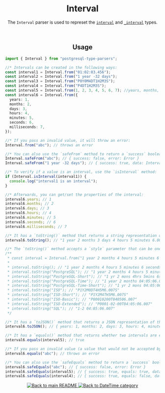 <h1 align="center">
	Interval
</h1>
<p align="center">
  The <code>Interval</code> parser is used to represet the <a href="https://www.postgresql.org/docs/current/datatype-datetime.html#DATATYPE-INTERVAL-INPUT"><code>interval</code></a> and <a href="https://www.postgresql.org/docs/current/datatype-datetime.html#DATATYPE-INTERVAL-INPUT"><code>_interval</code></a> types.
</p>
<br/>

<!-- Usage -->
<h2 align="center">
	Usage
</h2>

```ts
import { Interval } from "postgresql-type-parsers";

//* Intervals can be created in the following ways:
const interval1 = Interval.from("01:02:03.456");
const interval2 = Interval.from("1 year -32 days");
const interval3 = Interval.from("P0Y0M4DT1H2M3S");
const interval4 = Interval.from("P4DT1H2M3S");
const interval5 = Interval.from(1, 2, 3, 4, 5, 6, 7); //years, months, days, hours, minutes, seconds, milliseconds
const interval6 = Interval.from({
  years: 1,
  months: 2,
  days: 3,
  hours: 4,
  minutes: 5,
  seconds: 6,
  milliseconds: 7,
});

//* If you pass an invalid value, it will throw an error:
Interval.from("abc"); // throws an error

//* You can also use the `safeFrom` method to return a `success` boolean instead of throwing an error:
Interval.safeFrom("abc"); // { success: false, error: Error }
Interval.safeFrom("1 year -32 days"); // { success: true, data: Interval(1 year -32 days) }

//* To verify if a value is an interval, use the `isInterval` method:
if (Interval.isInterval(interval1)) {
  console.log("interval1 is an interval");
}

//* Afterwards, you can get/set the properties of the interval:
interval6.years; // 1
interval6.months; // 2
interval6.days; // 3
interval6.hours; // 4
interval6.minutes; // 5
interval6.seconds; // 6
interval6.milliseconds; // 7

//* It has a `toString()` method that returns a string representation of the interval:
interval6.toString(); // "1 year 2 months 3 days 4 hours 5 minutes 6.007 seconds"

//* The `toString()` method accepts a `style` parameter that can be one of the following:
/**
 * const interval = Interval.from("1 year 2 months 4 hours 5 minutes 6 seconds 7 milliseconds");
 *
 * interval.toString(); // "1 year 2 months 4 hours 5 minutes 6 seconds 7 milliseconds"
 * interval.toString("PostgreSQL"); // "1 year 2 months 4 hours 5 minutes 6 seconds 7 milliseconds"
 * interval.toString("PostgreSQL-Short"); // "1 yr 2 mons 4hrs 5mins 6secs 7msecs"
 * interval.toString("PostgreSQL-Time"); // "1 year 2 months 04:05:06.007"
 * interval.toString("PostgreSQL-Time-Short"); // "1 yr 2 mons 04:05:06.007"
 * interval.toString("ISO"); // "P1Y2M0DT4H5M6.007S"
 * interval.toString("ISO-Short"); // "P1Y2M4TH5M6.007S"
 * interval.toString("ISO-Basic"); // "P00010200T040506.007"
 * interval.toString("ISO-Extended"); // "P0001-02-00T04:05:06.007"
 * interval.toString("SQL"); // "1-2 04:05:06.007"
 */

//* It has a `toJSON()` method that returns a JSON representation of the interval:
interval6.toJSON(); // { years: 1, months: 2, days: 3, hours: 4, minutes: 5, seconds: 6, milliseconds: 7 }

//* It has a `equals()` method that returns whether two intervals are equal:
interval6.equals(interval5); // true

//* If you pass an invalid value (a value that would not be accepted by the `from` method), it will throw an error:
interval6.equals("abc"); // throws an error

//* You can also use the `safeEquals` method to return a `success` boolean instead of throwing an error:
interval6.safeEquals("abc"); // { success: false, error: Error }
interval6.safeEquals(interval5); // { success: true, equals: true, data: interval5 }
interval6.safeEquals(interval4); // { success: true, equals: false, data: interval4 }
```

<p align="center">
  <!-- Back to main README button -->
  <a href="../../README.md">
    <img src="https://img.shields.io/badge/-Back%20to%20main%20README-blue" alt="Back to main README" />
  </a>
  <!-- Back to category button -->
  <a href="./DateTime.md">
    <img src="https://img.shields.io/badge/-Back%20to%20DateTime%20category-blue" alt="Back to DateTime category" />
  </a>
</p>